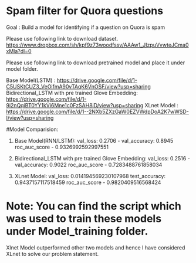 # Spam filter for Quora questions
Goal : Build a model for identifying if a question on Quora is spam

Please use following link to download dataset.
https://www.dropbox.com/sh/kpf9z73woodfssv/AAAw1_JIzpuVvwteJCma0xMla?dl=0

Please use following link to download pretrained model and place it under model folder.

Base Model(LSTM) : https://drive.google.com/file/d/1-C5USKtCUZ3_VeOifmA90vTAqK6VnOSF/view?usp=sharing
Bidirectional_LSTM with pre trained Glove Embedding: https://drive.google.com/file/d/1-9i2nQqiBT0YY1kVi6Mne1c0FzSAH8iD/view?usp=sharing
XLnet Model : https://drive.google.com/file/d/1--2NXb5ZXzGaW0EZVWdpDoA2K7wWSD-I/view?usp=sharing

#Model Comparision:

1) Base Model(RNN/LSTM):
    val_loss: 0.2706  - val_accuracy: 0.8945
    roc_auc_score - 0.9326992592997551
    
2) Bidirectional_LSTM with pre trained Glove Embedding:
    val_loss: 0.2516 - val_accuracy: 0.9022
    roc_auc_score - 0.7283488761858034
    
3) XLnet Model:
    val_loss: 0.014194569230107968
    test_accuracy: 0.9437157117518459
    roc_auc_score - 0.9820409516568424

# Note: You can find the script which was used to train these models under Model_training folder.

Xlnet Model outperformed other two models and hence I have considered XLnet to solve our problem statement.

